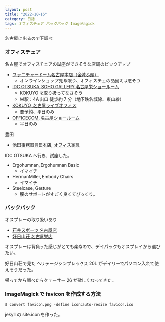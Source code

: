 ```yaml
---
layout: post
title: "2022-10-16"
category: 日誌
tags: オフィスチェア バックパック ImageMagick
---
```


名古屋に出るので下調べ

### オフィスチェア

名古屋でオフィスチェアの試座ができそうな店舗のピックアップ

- [ファニチャードーム名古屋本店（金城ふ頭）](https://www.furnituredome.jp/shop_info/nagoya/)
  - オンラインショップ見る限り、オフィスチェの品揃えは悪そう
- [IDC OTSUKA, SOHO GALLERY 名古屋栄ショールーム](https://www.idc-otsuka.jp/event/event-2050)
  - KOKUYO を取り扱ってなさそう
  - 栄駅：4A 出口 徒歩約 7 分（地下鉄名城線、東山線）
- [KOKUYO, 名古屋ライブオフィス](https://www.kokuyo-furniture.co.jp/products/office/ing/experience)
  - 要予約、平日のみ
- [OFFICECOM, 名古屋ショールーム](https://www.officecom.co.jp/showroom/nagoya.html)
  - 平日のみ

豊田

- [池田事務器豊田本店, オフィス家具](https://www.ikj.co.jp/pages/139/)

IDC OTSUKA へ行き、試座した。

- Ergohumnan, Ergohumnan Basic
  - イマイチ
- HermanMiller, Embody Chairs
  - イマイチ
- Steelcase, Gesture
  - 腰のサポートがすごく良くてびっくり。

### バックパック

オスプレーの取り扱いあり

- [石井スポーツ 名古屋店](https://www.ici-sports.com/shop/ibsnagoya/)
- [好日山荘 名古屋栄店](https://www.kojitusanso.jp/shop/hokuriku_toukai/nagoyasakae/)

オスプレーは背負った感じがとても楽なので、デイパックもオスプレイから選びたい。

好日山荘で見た ヘリテージシンプレックス 20L がデイリーでパソコン入れて使えそうだった。

帰ってから調べたらクェーサー 26 が欲しくなってきた。

### ImageMagick で favicon を作成する方法

```
$ convert favicon.png -define icon:auto-resize favicon.ico
```

jekyll の site.icon を作った。
